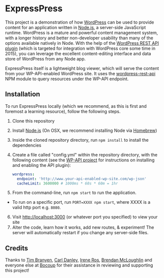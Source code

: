 # ExpressPress

This project is a demonstration of how <a href="http://wordpress.org">WordPress</a> can be used to provide content for an application written in <a href="http://nodejs.org">Node.js</a>, a server-side JavaScript runtime. WordPress is a mature and powerful content management system, with a longer history and better non-developer usability than many of the options available natively in Node. With the help of the <a href="http://github.com/WP-API/WP-API">WordPress REST API plugin</a> (which is targeted for integration with WordPress core some time in 2015), you can leverage the excellent content-editing interface and data store of WordPress from any Node app.

ExpressPress itself is a lightweight blog viewer, which will serve the content from your WP-API-enabled WordPress site. It uses the <a href="https://www.npmjs.org/package/wordpress-rest-api">wordpress-rest-api</a> NPM module to query resources under the WP-API endpoint.

## Installation

To run ExpressPress locally (which we recommend, as this is first and foremost a learning resource), follow the following steps.

1. Clone this repository
2. Install <a href="http://nodejs.org/">Node.js</a> (On OSX, we recommend installing Node via <a href="http://brew.sh/">Homebrew</a>)
3. Inside the cloned repository directory, run `npm install` to install the dependencies
4. Create a file called "config.yml" within the repository directory, with the following content (see the <a href="https://github.com/WP-API/WP-API">WP-API project</a> for instructions on installing and enabling the API plugin):

      ```yml
      wordpress:
        endpoint: 'http://www.your-api-enabled-wp-site.com/wp-json'
        cacheLimit: 3600000 # 1000ms * 60s * 60m = 1hr
      ```
5. From the command-line, run `npm start` to run the application.
  - To run on a specific port, run `PORT=XXXX npm start`, where XXXX is a valid http port e.g. `8080`.
6. Visit <a href="http://localhost:3000">http://localhost:3000</a> (or whatever port you specified) to view your site
7. Alter the code, learn how it works, add new routes, & experiment! The server will automatically restart if you change any server-side files.

## Credits

Thanks to <a href="https://github.com/tbranyen">Tim Branyen</a>, <a href="https://github.com/carldanley">Carl Danley</a>, <a href="https://github.com/iros">Irene Ros</a>, <a href="https://github.com/bmac">Brendan McLoughlin</a> and everyone else at <a href="http://bocoup.com">Bocoup</a> for their assistance in reviewing and supporting this project!
